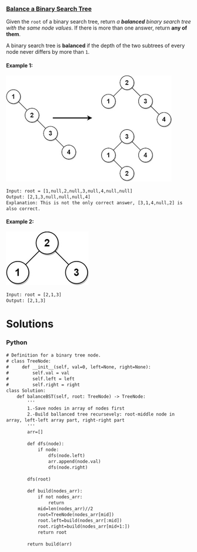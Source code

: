 ### [Balance a Binary Search Tree](https://leetcode.com/problems/balance-a-binary-search-tree/) <br>

Given the `root` of a binary search tree, return *a ***balanced*** binary search tree with the same node values*. If there is more than one answer, return **any of them**.

A binary search tree is **balanced** if the depth of the two subtrees of every node never differs by more than `1`.



#### Example 1:
<img src="../../../../../images/1382balance1-tree.jpg">

```
Input: root = [1,null,2,null,3,null,4,null,null]
Output: [2,1,3,null,null,null,4]
Explanation: This is not the only correct answer, [3,1,4,null,2] is also correct.

```

#### Example 2:
<img src="../../../../../images/1382balanced2-tree.jpg">

```
Input: root = [2,1,3]
Output: [2,1,3]

```

# Solutions

### Python
```
# Definition for a binary tree node.
# class TreeNode:
#     def __init__(self, val=0, left=None, right=None):
#         self.val = val
#         self.left = left
#         self.right = right
class Solution:
    def balanceBST(self, root: TreeNode) -> TreeNode:
        '''
        1.-Save nodes in array of nodes first
        2.-Build ballanced tree recursevely: root-middle node in array, left-left array part, right-right part
        '''
        arr=[]
        
        def dfs(node):
            if node:
                dfs(node.left)                
                arr.append(node.val)                
                dfs(node.right)
                
        dfs(root)
        
        def build(nodes_arr):
            if not nodes_arr:
                return
            mid=len(nodes_arr)//2
            root=TreeNode(nodes_arr[mid])
            root.left=build(nodes_arr[:mid])
            root.right=build(nodes_arr[mid+1:])
            return root
        
        return build(arr)

```
